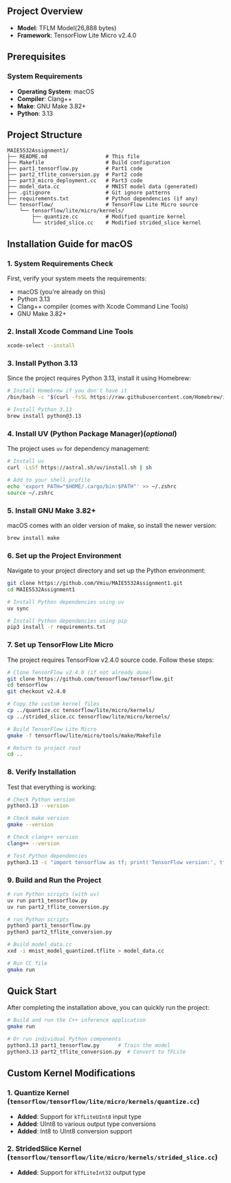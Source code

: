 ## Project Overview

- **Model**: TFLM Model(26,888 bytes)
- **Framework**: TensorFlow Lite Micro v2.4.0

## Prerequisites

### System Requirements
- **Operating System**: macOS
- **Compiler**: Clang++
- **Make**: GNU Make 3.82+
- **Python**: 3.13


## Project Structure

```
MAIE5532Assignment1/
├── README.md                   # This file
├── Makefile                    # Build configuration
├── part1_tensorflow.py         # Part1 code
├── part2_tflite_conversion.py  # Part2 code
├── part3_micro_deployment.cc   # Part3 code
├── model_data.cc               # MNIST model data (generated)
├── .gitignore                  # Git ignore patterns
├── requirements.txt            # Python dependencies (if any)
└── tensorflow/                 # TensorFlow Lite Micro source
    └── tensorflow/lite/micro/kernels/
        ├── quantize.cc         # Modified quantize kernel
        └── strided_slice.cc    # Modified strided_slice kernel
```

## Installation Guide for macOS

### 1. **System Requirements Check**
First, verify your system meets the requirements:
- macOS (you're already on this)
- Python 3.13
- Clang++ compiler (comes with Xcode Command Line Tools)
- GNU Make 3.82+

### 2. **Install Xcode Command Line Tools**
```bash
xcode-select --install
```

### 3. **Install Python 3.13**
Since the project requires Python 3.13, install it using Homebrew:
```bash
# Install Homebrew if you don't have it
/bin/bash -c "$(curl -fsSL https://raw.githubusercontent.com/Homebrew/install/HEAD/install.sh)"

# Install Python 3.13
brew install python@3.13
```

### 4. **Install UV (Python Package Manager)(*optional*)**
The project uses `uv` for dependency management:
```bash
# Install uv
curl -LsSf https://astral.sh/uv/install.sh | sh

# Add to your shell profile
echo 'export PATH="$HOME/.cargo/bin:$PATH"' >> ~/.zshrc
source ~/.zshrc
```

### 5. **Install GNU Make 3.82+**
macOS comes with an older version of make, so install the newer version:
```bash
brew install make
```

### 6. **Set up the Project Environment**
Navigate to your project directory and set up the Python environment:
```bash
git clone https://github.com/Vmiu/MAIE5532Assignment1.git
cd MAIE5532Assignment1

# Install Python dependencies using uv
uv sync

# Install Python dependencies using pip
pip3 install -r requirements.txt
```

### 7. **Set up TensorFlow Lite Micro**
The project requires TensorFlow v2.4.0 source code. Follow these steps:
```bash
# Clone TensorFlow v2.4.0 (if not already done)
git clone https://github.com/tensorflow/tensorflow.git
cd tensorflow
git checkout v2.4.0

# Copy the custom kernel files
cp ../quantize.cc tensorflow/lite/micro/kernels/
cp ../strided_slice.cc tensorflow/lite/micro/kernels/

# Build TensorFlow Lite Micro
gmake -f tensorflow/lite/micro/tools/make/Makefile

# Return to project root
cd ..
```

### 8. **Verify Installation**
Test that everything is working:
```bash
# Check Python version
python3.13 --version

# Check make version
gmake --version

# Check clang++ version
clang++ --version

# Test Python dependencies
python3.13 -c "import tensorflow as tf; print('TensorFlow version:', tf.__version__)"
```

### 9. **Build and Run the Project**
```bash
# run Python scripts (with uv)
uv run part1_tensorflow.py
uv run part2_tflite_conversion.py

# run Python scripts
python3 part1_tensorflow.py
python3 part2_tflite_conversion.py

# Build model_data.cc
xxd -i mnist_model_quantized.tflite > model_data.cc

# Run CC file
gmake run
```

## Quick Start

After completing the installation above, you can quickly run the project:

```bash
# Build and run the C++ inference application
gmake run

# Or run individual Python components
python3.13 part1_tensorflow.py      # Train the model
python3.13 part2_tflite_conversion.py  # Convert to TFLite
```

## Custom Kernel Modifications

### 1. Quantize Kernel (`tensorflow/tensorflow/lite/micro/kernels/quantize.cc`)
- **Added**: Support for `kTfLiteUInt8` input type
- **Added**: UInt8 to various output type conversions
- **Added**: Int8 to UInt8 conversion support

### 2. StridedSlice Kernel (`tensorflow/tensorflow/lite/micro/kernels/strided_slice.cc`)
- **Added**: Support for `kTfLiteInt32` output type

